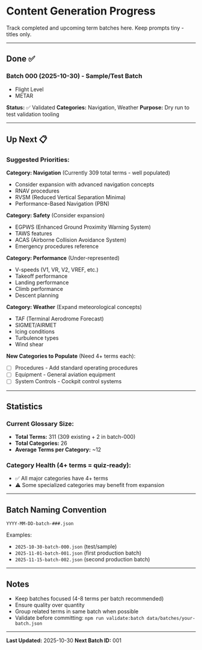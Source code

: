 # Content Generation Progress

Track completed and upcoming term batches here. Keep prompts tiny - titles only.

---

## Done ✅

### Batch 000 (2025-10-30) - Sample/Test Batch
- Flight Level
- METAR

**Status:** ✅ Validated
**Categories:** Navigation, Weather
**Purpose:** Dry run to test validation tooling

---

## Up Next 📋

### Suggested Priorities:

**Category: Navigation** (Currently 309 total terms - well populated)
- Consider expansion with advanced navigation concepts
- RNAV procedures
- RVSM (Reduced Vertical Separation Minima)
- Performance-Based Navigation (PBN)

**Category: Safety** (Consider expansion)
- EGPWS (Enhanced Ground Proximity Warning System)
- TAWS features
- ACAS (Airborne Collision Avoidance System)
- Emergency procedures reference

**Category: Performance** (Under-represented)
- V-speeds (V1, VR, V2, VREF, etc.)
- Takeoff performance
- Landing performance
- Climb performance
- Descent planning

**Category: Weather** (Expand meteorological concepts)
- TAF (Terminal Aerodrome Forecast)
- SIGMET/AIRMET
- Icing conditions
- Turbulence types
- Wind shear

**New Categories to Populate** (Need 4+ terms each):
- [ ] Procedures - Add standard operating procedures
- [ ] Equipment - General aviation equipment
- [ ] System Controls - Cockpit control systems

---

## Statistics

### Current Glossary Size:
- **Total Terms:** 311 (309 existing + 2 in batch-000)
- **Total Categories:** 26
- **Average Terms per Category:** ~12

### Category Health (4+ terms = quiz-ready):
- ✅ All major categories have 4+ terms
- ⚠️ Some specialized categories may benefit from expansion

---

## Batch Naming Convention

```
YYYY-MM-DD-batch-###.json
```

Examples:
- `2025-10-30-batch-000.json` (test/sample)
- `2025-11-01-batch-001.json` (first production batch)
- `2025-11-15-batch-002.json` (second production batch)

---

## Notes

- Keep batches focused (4-8 terms per batch recommended)
- Ensure quality over quantity
- Group related terms in same batch when possible
- Validate before committing: `npm run validate:batch data/batches/your-batch.json`

---

**Last Updated:** 2025-10-30
**Next Batch ID:** 001
